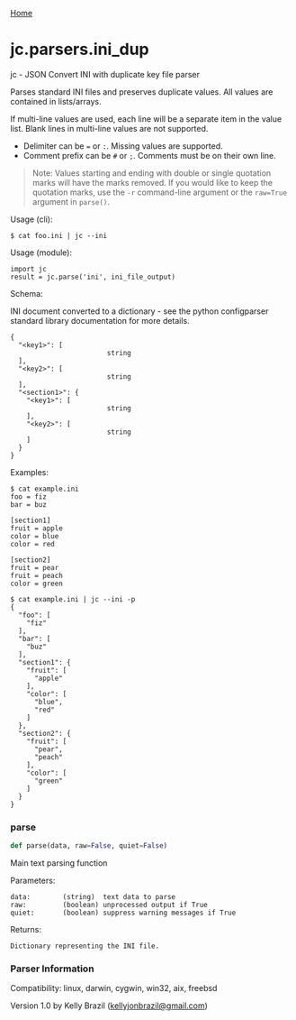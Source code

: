 [Home](https://kellyjonbrazil.github.io/jc/)
<a id="jc.parsers.ini_dup"></a>

# jc.parsers.ini\_dup

jc - JSON Convert INI with duplicate key file parser

Parses standard INI files and preserves duplicate values. All values are
contained in lists/arrays.

If multi-line values are used, each line will be a separate item in the
value list. Blank lines in multi-line values are not supported.

- Delimiter can be `=` or `:`. Missing values are supported.
- Comment prefix can be `#` or `;`. Comments must be on their own line.

> Note: Values starting and ending with double or single quotation marks
> will have the marks removed. If you would like to keep the quotation
> marks, use the `-r` command-line argument or the `raw=True` argument in
> `parse()`.

Usage (cli):

    $ cat foo.ini | jc --ini

Usage (module):

    import jc
    result = jc.parse('ini', ini_file_output)

Schema:

INI document converted to a dictionary - see the python configparser
standard library documentation for more details.

    {
      "<key1>": [
                            string
      ],
      "<key2>": [
                            string
      ],
      "<section1>": {
        "<key1>": [
                            string
        ],
        "<key2>": [
                            string
        ]
      }
    }

Examples:

    $ cat example.ini
    foo = fiz
    bar = buz

    [section1]
    fruit = apple
    color = blue
    color = red

    [section2]
    fruit = pear
    fruit = peach
    color = green

    $ cat example.ini | jc --ini -p
    {
      "foo": [
        "fiz"
      ],
      "bar": [
        "buz"
      ],
      "section1": {
        "fruit": [
          "apple"
        ],
        "color": [
          "blue",
          "red"
        ]
      },
      "section2": {
        "fruit": [
          "pear",
          "peach"
        ],
        "color": [
          "green"
        ]
      }
    }

<a id="jc.parsers.ini_dup.parse"></a>

### parse

```python
def parse(data, raw=False, quiet=False)
```

Main text parsing function

Parameters:

    data:        (string)  text data to parse
    raw:         (boolean) unprocessed output if True
    quiet:       (boolean) suppress warning messages if True

Returns:

    Dictionary representing the INI file.

### Parser Information
Compatibility:  linux, darwin, cygwin, win32, aix, freebsd

Version 1.0 by Kelly Brazil (kellyjonbrazil@gmail.com)
